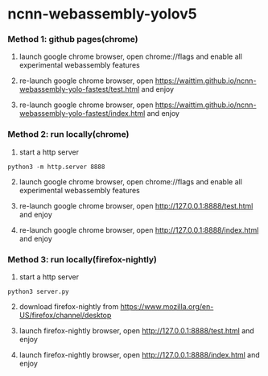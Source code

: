 # ncnn-webassembly-yolov5

### Method 1: github pages(chrome)

1. launch google chrome browser, open chrome://flags and enable all experimental webassembly features

2. re-launch google chrome browser, open https://waittim.github.io/ncnn-webassembly-yolo-fastest/test.html and enjoy

3. re-launch google chrome browser, open https://waittim.github.io/ncnn-webassembly-yolo-fastest/index.html and enjoy

### Method 2: run locally(chrome)

1. start a http server
```
python3 -m http.server 8888
```

2. launch google chrome browser, open chrome://flags and enable all experimental webassembly features

3. re-launch google chrome browser, open http://127.0.0.1:8888/test.html and enjoy

4. re-launch google chrome browser, open http://127.0.0.1:8888/index.html and enjoy

### Method 3: run locally(firefox-nightly)

1. start a http server
```
python3 server.py
```

2. download firefox-nightly from https://www.mozilla.org/en-US/firefox/channel/desktop

3. launch firefox-nightly browser, open http://127.0.0.1:8888/test.html and enjoy

4. launch firefox-nightly browser, open http://127.0.0.1:8888/index.html and enjoy
